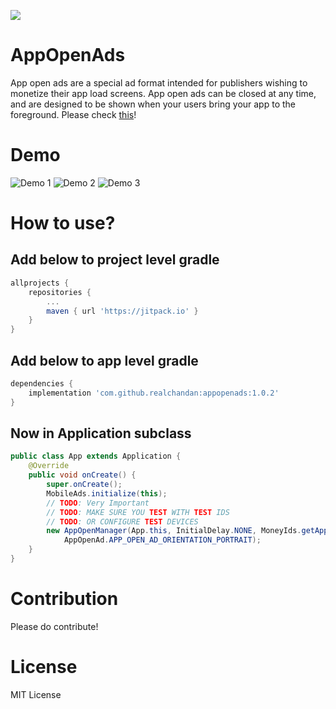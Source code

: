 [![](https://jitpack.io/v/realchandan/appopenads.svg)](https://jitpack.io/#realchandan/appopenads)

# AppOpenAds
App open ads are a special ad format intended for publishers wishing to monetize their app load screens. App open ads can be closed at any time, and are designed to be shown when your users bring your app to the foreground.
Please check [this](https://developers.google.com/admob/android/app-open-ads)!

# Demo
![Demo 1](https://cdn.chandan.app/gh/aoa_1.jpg)
![Demo 2](https://cdn.chandan.app/gh/aoa_2.jpg)
![Demo 3](https://cdn.chandan.app/gh/aoa_3.jpg)

# How to use?

## Add below to project level gradle
```groovy
allprojects {
	repositories {
		...
		maven { url 'https://jitpack.io' }
	}
}
```

## Add below to app level gradle
```groovy
dependencies {
	implementation 'com.github.realchandan:appopenads:1.0.2'
}
```

## Now in Application subclass
```java
public class App extends Application {
    @Override
    public void onCreate() {
        super.onCreate();
        MobileAds.initialize(this);
        // TODO: Very Important
        // TODO: MAKE SURE YOU TEST WITH TEST IDS
        // TODO: OR CONFIGURE TEST DEVICES
        new AppOpenManager(App.this, InitialDelay.NONE, MoneyIds.getAppOpenAdId(), new AdRequest.Builder().build(),
            AppOpenAd.APP_OPEN_AD_ORIENTATION_PORTRAIT);
    }
}
```

# Contribution
Please do contribute!

# License
MIT License